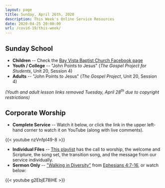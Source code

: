 ```yaml
---
layout: page
title: Sunday, April 26th, 2020
description: This Week's Online Service Resources
date: 2020-04-25 20:00:00
url: /covid-19/this-week/
---
```

## Sunday School

- **Children** -- Check the [Bay Vista Baptist Church Facebook page](https://www.facebook.com/groups/68059906209/)
- **Youth / College** -- "John Points to Jesus" (_The Gospel Project for Students_, Unit 20, Session 4)
- **Adults** -- "John Points to Jesus" (_The Gospel Project_, Unit 20, Session 4)

_(Youth and adult lesson links removed Tuesday, April 28<sup>th</sup> due to copyright restrictions)_

## Corporate Worship

- **Complete Service** -- Watch it below, or click the link in the upper left-hand corner to watch it on YouTube (along with live comments).

{{< youtube nzVnfpI49-8 >}}

- **Individual Files** -- [This playlist](https://www.youtube.com/playlist?list=PLdltai4xtI5jyVtxELU91oKBmQvZ0shio) has the call to worship, the welcome and Scripture, the song set, the transition song, and the message from our service individually.
- **Sermon Only** -- ["Walking in Diversity"](/2020/04/walking-in-diversity/) from [Ephesians 4:7-16](https://www.biblegateway.com/passage/?search=Ephesians+4%3A7-16&version=NIV), or watch below:

{{< youtube g2EbjE78lHE >}}

